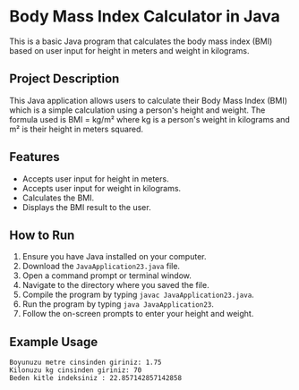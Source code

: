 # Body Mass Index Calculator in Java

This is a basic Java program that calculates the body mass index (BMI) based on user input for height in meters and weight in kilograms.

## Project Description

This Java application allows users to calculate their Body Mass Index (BMI) which is a simple calculation using a person's height and weight. The formula used is BMI = kg/m² where kg is a person's weight in kilograms and m² is their height in meters squared.

## Features

- Accepts user input for height in meters.
- Accepts user input for weight in kilograms.
- Calculates the BMI.
- Displays the BMI result to the user.

## How to Run

1. Ensure you have Java installed on your computer.
2. Download the `JavaApplication23.java` file.
3. Open a command prompt or terminal window.
4. Navigate to the directory where you saved the file.
5. Compile the program by typing `javac JavaApplication23.java`.
6. Run the program by typing `java JavaApplication23`.
7. Follow the on-screen prompts to enter your height and weight.

## Example Usage

```text
Boyunuzu metre cinsinden giriniz: 1.75
Kilonuzu kg cinsinden giriniz: 70
Beden kitle indeksiniz : 22.857142857142858
